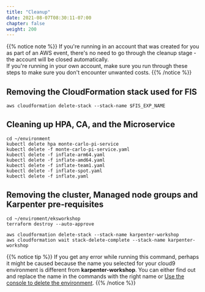 ```yaml
---
title: "Cleanup"
date: 2021-08-07T08:30:11-07:00
chapter: false
weight: 200
---
```


{{% notice note %}}
If you're running in an account that was created for you as part of an AWS event, there's no need to go through the cleanup stage - the account will be closed automatically. \
If you're running in your own account, make sure you run through these steps to make sure you don't encounter unwanted costs.
{{% /notice %}}

## Removing the CloudFormation stack used for FIS
```
aws cloudformation delete-stack --stack-name $FIS_EXP_NAME
```

## Cleaning up HPA, CA, and the Microservice
```
cd ~/environment
kubectl delete hpa monte-carlo-pi-service
kubectl delete -f monte-carlo-pi-service.yaml
kubectl delete -f inflate-arm64.yaml
kubectl delete -f inflate-amd64.yaml
kubectl delete -f inflate-team1.yaml
kubectl delete -f inflate-spot.yaml
kubectl delete -f inflate.yaml
```

## Removing the cluster, Managed node groups and Karpenter pre-requisites
```
cd ~/enviroment/eksworkshop
terraform destroy --auto-approve

aws cloudformation delete-stack --stack-name karpenter-workshop
aws cloudformation wait stack-delete-complete --stack-name karpenter-workshop
```

{{% notice tip %}}
If you get any error while running this command, perhaps it might be caused because the name you selected for your cloud9 environment is different from **karpenter-workshop**. You can either find out and replace the name in the commands with the right name or [Use the console to delete the environment](https://docs.aws.amazon.com/cloud9/latest/user-guide/delete-environment.html).
{{% /notice %}}
